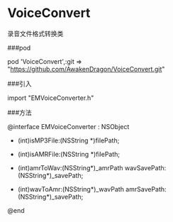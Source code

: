 # VoiceConvert
录音文件格式转换类

###pod

pod 'VoiceConvert',:git => "https://github.com/AwakenDragon/VoiceConvert.git"

###引入

import "EMVoiceConverter.h"

###方法

@interface EMVoiceConverter : NSObject

+ (int)isMP3File:(NSString *)filePath;

+ (int)isAMRFile:(NSString *)filePath;

+ (int)amrToWav:(NSString*)_amrPath wavSavePath:(NSString*)_savePath;

+ (int)wavToAmr:(NSString*)_wavPath amrSavePath:(NSString*)_savePath;

@end
